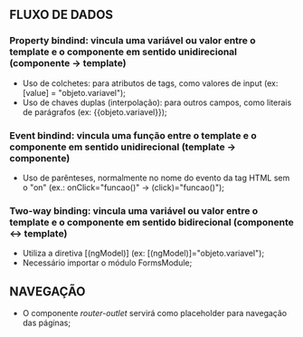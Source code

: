 ## FLUXO DE DADOS

### Property bindind: vincula uma variável ou valor entre o template e o componente em sentido unidirecional (componente -> template)
- Uso de colchetes: para atributos de tags, como valores de input (ex: \[value\] = "objeto.variavel");
- Uso de chaves duplas (interpolação): para outros campos, como literais de parágrafos (ex: {{objeto.variavel}});

### Event bindind: vincula uma função entre o template e o componente em sentido unidirecional (template -> componente)
- Uso de parênteses, normalmente no nome do evento da tag HTML sem o "on" (ex.: onClick="funcao()" -> (click)="funcao()");

### Two-way binding: vincula uma variável ou valor entre o template e o componente em sentido bidirecional (componente <-> template)
- Utiliza a diretiva [\(ngModel\)] (ex: [\(ngModel\)]="objeto.variavel");
- Necessário importar o módulo FormsModule;

## NAVEGAÇÃO

- O componente _router-outlet_ servirá como placeholder para navegação das páginas;
